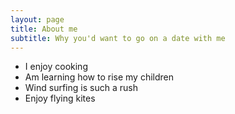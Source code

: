 ```yaml
---
layout: page
title: About me
subtitle: Why you'd want to go on a date with me
---
```


- I enjoy cooking
- Am learning how to rise my children
- Wind surfing is such a rush
- Enjoy flying kites

